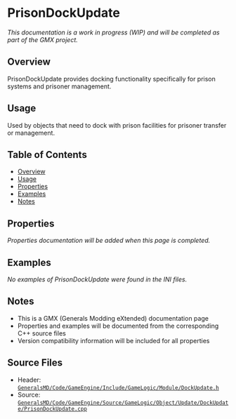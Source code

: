 # PrisonDockUpdate

*This documentation is a work in progress (WIP) and will be completed as part of the GMX project.*

## Overview

PrisonDockUpdate provides docking functionality specifically for prison systems and prisoner management.

## Usage

Used by objects that need to dock with prison facilities for prisoner transfer or management.

## Table of Contents

- [Overview](#overview)
- [Usage](#usage)
- [Properties](#properties)
- [Examples](#examples)
- [Notes](#notes)

## Properties

*Properties documentation will be added when this page is completed.*

## Examples

*No examples of PrisonDockUpdate were found in the INI files.*

## Notes

- This is a GMX (Generals Modding eXtended) documentation page
- Properties and examples will be documented from the corresponding C++ source files
- Version compatibility information will be included for all properties

## Source Files

- Header: [`GeneralsMD/Code/GameEngine/Include/GameLogic/Module/DockUpdate.h`](../../GeneralsMD/Code/GameEngine/Include/GameLogic/Module/DockUpdate.h)
- Source: [`GeneralsMD/Code/GameEngine/Source/GameLogic/Object/Update/DockUpdate/PrisonDockUpdate.cpp`](../../GeneralsMD/Code/GameEngine/Source/GameLogic/Object/Update/DockUpdate/PrisonDockUpdate.cpp)
